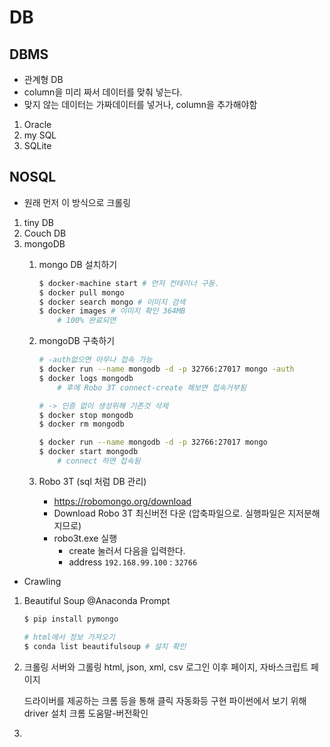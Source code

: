 # DB

## DBMS
- 관계형 DB
- column을 미리 짜서 데이터를 맞춰 넣는다.
- 맞지 않는 데이터는 가짜데이터를 넣거나, column을 추가해야함
1. Oracle
1. my SQL
1. SQLite

## NOSQL
- 원래 먼저 이 방식으로 크롤링

1. tiny DB
1. Couch DB
1. mongoDB
    1. mongo DB 설치하기
        ```bash
        $ docker-machine start # 먼저 컨테이너 구동.
        $ docker pull mongo
        $ docker search mongo # 이미지 검색
        $ docker images # 이미지 확인 364MB
            # 100% 완료되면
    
    1. mongoDB 구축하기
        ```bash
        # -auth없으면 아무나 접속 가능
        $ docker run --name mongodb -d -p 32766:27017 mongo -auth 
        $ docker logs mongodb
            # 후에 Robo 3T connect-create 해보면 접속거부됨

        # -> 인증 없이 생성위해 기존것 삭제
        $ docker stop mongodb
        $ docker rm mongodb
        
        $ docker run --name mongodb -d -p 32766:27017 mongo
        $ docker start mongodb 
            # connect 하면 접속됨
        ```
    
    1. Robo 3T (sql 처럼 DB 관리)
        - https://robomongo.org/download
        - Download Robo 3T 최신버전 다운 (압축파일으로. 실행파일은 지저분해지므로)
        - robo3t.exe 실행
            - create 눌러서 다음을 입력한다.
            - address `192.168.99.100` : `32766`
- Crawling
1. Beautiful Soup
    @Anaconda Prompt
    ```bash
    $ pip install pymongo
    
    # html에서 정보 가져오기
    $ conda list beautifulsoup # 설치 확인
    ```
1. 크롤링
    서버와 그롤링
    html, json, xml, csv
    로그인 이후 페이지, 자바스크립트 페이지

    드라이버를 제공하는 크롬 등을 통해 클릭 자동화등 구현
    파이썬에서 보기 위해 driver 설치
        크롬 도움말-버전확인

1. 